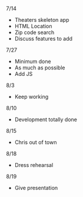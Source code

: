 7/14
- Theaters skeleton app
- HTML Location
- Zip code search
- Discuss features to add

7/27
- Minimum done
- As much as possible
- Add JS

8/3
- Keep working

8/10
- Development totally done

8/15
- Chris out of town

8/18
- Dress rehearsal

8/19
- Give presentation
